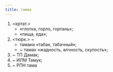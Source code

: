 ```yaml
---
title: тамак
---
```


1. <кртат.>
    * «глотка, горло, гортань»;
    * «пища, еда»;
2. <тюрк.> ~
    * тамаки «табак, табачный»;
    * ~ тамах «жадность, алчность, скупость»;
3. ~ ТП Дамак;
4. ~ ИЛМ Тамук;
5. ~ РПН тама
